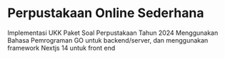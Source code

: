 # Perpustakaan Online Sederhana
Implementasi UKK Paket Soal Perpustakaan Tahun 2024 Menggunakan Bahasa Pemrograman GO untuk backend/server, dan menggunakan framework Nextjs 14 untuk front end
